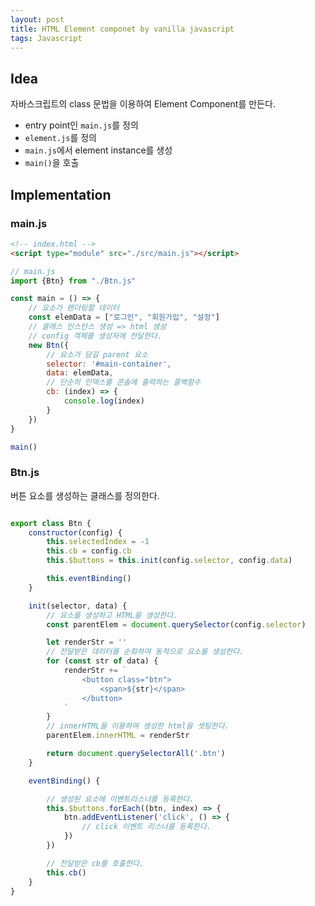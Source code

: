 ```yaml
---
layout: post 
title: HTML Element componet by vanilla javascript
tags: Javascript
---
```


## Idea

자바스크립트의 class 문법을 이용하여 Element Component를 만든다.

- entry point인 `main.js`를 정의
- `element.js`를 정의
- `main.js`에서 element instance를 생성
- `main()`을 호출

## Implementation

### main.js

```html
<!-- index.html -->
<script type="module" src="./src/main.js"></script>
```

```javascript
// main.js
import {Btn} from "./Btn.js"

const main = () => {
    // 요소가 렌더링할 데이터
    const elemData = ["로그인", "회원가입", "설정"]
    // 클래스 인스턴스 생성 => html 생성
    // config 객체를 생성자에 전달한다.
    new Btn({
        // 요소가 담길 parent 요소
        selector: '#main-container',
        data: elemData,
        // 단순히 인덱스를 콘솔에 출력하는 콜백함수
        cb: (index) => {
            console.log(index)
        }
    })
}

main()
```

### Btn.js

버튼 요소를 생성하는 클래스를 정의한다.

```javascript

export class Btn {
    constructor(config) {
        this.selectedIndex = -1
        this.cb = config.cb
        this.$buttons = this.init(config.selector, config.data)

        this.eventBinding()
    }

    init(selector, data) {
        // 요소를 생성하고 HTML을 생성한다.
        const parentElem = document.querySelector(config.selector)

        let renderStr = ''
        // 전달받은 데이터를 순회하여 동적으로 요소를 생성한다.
        for (const str of data) {
            renderStr += `
                <button class="btn">
                    <span>${str}</span>
                </button>
            `
        }
        // innerHTML을 이용하여 생성한 html을 셋팅한다.
        parentElem.innerHTML = renderStr

        return document.querySelectorAll('.btn')
    }

    eventBinding() {

        // 생성된 요소에 이벤트리스너를 등록한다.
        this.$buttons.forEach((btn, index) => {
            btn.addEventListener('click', () => {
                // click 이벤트 리스너를 등록한다.
            })
        })

        // 전달받은 cb를 호출한다.
        this.cb()
    }
}
```
